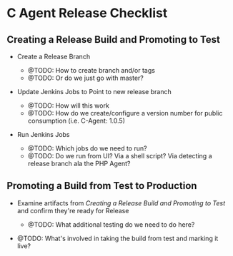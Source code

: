 # C Agent Release Checklist

## Creating a Release Build and Promoting to Test

- Create a Release Branch
    - @TODO: How to create branch and/or tags
    - @TODO: Or do we just go with master?    
    
- Update Jenkins Jobs to Point to new release branch
    - @TODO: How will this work
    - @TODO: How do we create/configure a version number for public consumption (i.e. C-Agent: 1.0.5)
- Run Jenkins Jobs
    - @TODO: Which jobs do we need to run?
    - @TODO: Do we run from UI? Via a shell script?  Via detecting a release branch ala the PHP Agent?    

## Promoting a Build from Test to Production

- Examine artifacts from *Creating a Release Build and Promoting to Test* and confirm they're ready for Release
    - @TODO: What additional testing do we need to do here?

- @TODO: What's involved in taking the build from test and marking it live?

